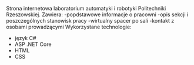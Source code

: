 Strona internetowa laboratorium automatyki i robotyki Politechniki Rzeszowskiej.
Zawiera:
  -popdstawowe informacje o pracowni
  -opis sekcji i poszczególnych stanowisk pracy
  -wirtualny spacer po sali
  -kontakt z osobami prowadzącymi
Wykorzystane technologie:
- język C#
- ASP .NET Core
- HTML
- CSS

